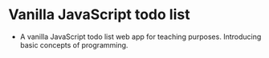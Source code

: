 # Vanilla JavaScript todo list

- A vanilla JavaScript todo list web app for teaching purposes. Introducing basic concepts of programming.